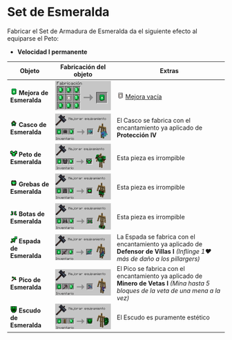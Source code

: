 # Set de Esmeralda

Fabricar el Set de Armadura de Esmeralda da el siguiente efecto al equiparse el Peto:
- **Velocidad I permanente**

| Objeto | Fabricación del objeto | Extras |
| - | - | - |
| ![Esmeralda](../../images/cobblemon/equipamientos/emerald/emerald_upgrade.png) **Mejora de Esmeralda** | ![Crafteo](../../images/cobblemon/equipamientos/emerald/crafteo_mejora.png) | ![Mejora vacía](../../images/cobblemon/equipamientos/blank_upgrade.png) [Mejora vacía](equipamiento.md)
| ![Esmeralda](../../images/cobblemon/equipamientos/emerald/emerald_helmet.png) **Casco de Esmeralda** | ![Crafteo](../../images/cobblemon/equipamientos/emerald/crafteo_casco.png) | El Casco se fabrica con el encantamiento ya aplicado de **Protección IV** |
| ![Esmeralda](../../images/cobblemon/equipamientos/emerald/emerald_chestplate.png) **Peto de Esmeralda** | ![Crafteo](../../images/cobblemon/equipamientos/emerald/crafteo_peto.png) | Esta pieza es irrompible |
| ![Esmeralda](../../images/cobblemon/equipamientos/emerald/emerald_leggings.png) **Grebas de Esmeralda** | ![Crafteo](../../images/cobblemon/equipamientos/emerald/crafteo_grebas.png) | Esta pieza es irrompible |
| ![Esmeralda](../../images/cobblemon/equipamientos/emerald/emerald_boots.png) **Botas de Esmeralda** | ![Crafteo](../../images/cobblemon/equipamientos/emerald/crafteo_botas.png) | Esta pieza es irrompible |
| ![Esmeralda](../../images/cobblemon/equipamientos/emerald/emerald_sword.png) **Espada de Esmeralda** | ![Crafteo](../../images/cobblemon/equipamientos/emerald/crafteo_espada.png) | La Espada se fabrica con el encantamiento ya aplicado de **Defensor de Villas I** *(Inflinge 1♥ más de daño a los pillargers)* |
| ![Esmeralda](../../images/cobblemon/equipamientos/emerald/emerald_pickaxe.png) **Pico de Esmeralda** | ![Crafteo](../../images/cobblemon/equipamientos/emerald/crafteo_pico.png) | El Pico se fabrica con el encantamiento ya aplicado de **Minero de Vetas I** *(Mina hasta 5 bloques de la veta de una mena a la vez)* |
| ![Esmeralda](../../images/cobblemon/equipamientos/emerald/emerald_shield.png) **Escudo de Esmeralda** | ![Crafteo](../../images/cobblemon/equipamientos/emerald/crafteo_escudo.png) | El Escudo es puramente estético |